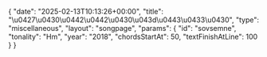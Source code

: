 {
    "date": "2025-02-13T10:13:26+00:00",
    "title": "\u0427\u0430\u0442\u0442\u0430\u043d\u0443\u0433\u0430",
    "type": "miscellaneous",
    "layout": "songpage",
    "params": {
        "id": "sovsemne",
        "tonality": "Hm",
        "year": "2018",
        "chordsStartAt": 50,
        "textFinishAtLine": 100
    }
}